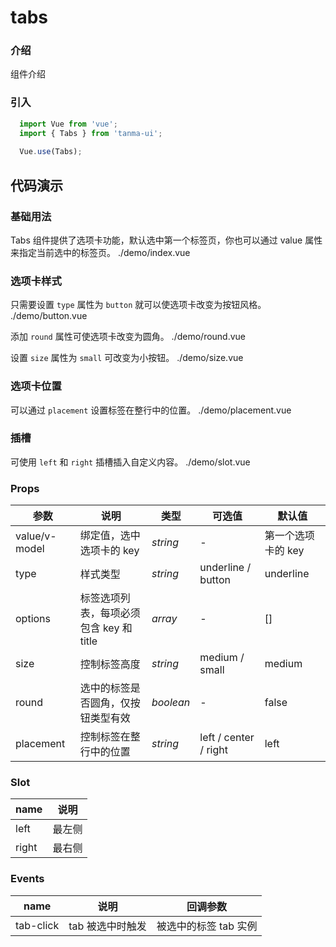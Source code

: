 # tabs

### 介绍

组件介绍

### 引入

```js
  import Vue from 'vue';
  import { Tabs } from 'tanma-ui';
  
  Vue.use(Tabs);
```

## 代码演示

### 基础用法

Tabs 组件提供了选项卡功能，默认选中第一个标签页，你也可以通过 value 属性来指定当前选中的标签页。
<demo-code>./demo/index.vue</demo-code>

### 选项卡样式

只需要设置 ``type`` 属性为 ``button`` 就可以使选项卡改变为按钮风格。
<demo-code>./demo/button.vue</demo-code>

添加 ``round`` 属性可使选项卡改变为圆角。
<demo-code>./demo/round.vue</demo-code>

设置 ``size`` 属性为 ``small`` 可改变为小按钮。
<demo-code>./demo/size.vue</demo-code>

### 选项卡位置

可以通过 ``placement`` 设置标签在整行中的位置。
<demo-code>./demo/placement.vue</demo-code>

### 插槽

可使用 ``left`` 和 ``right`` 插槽插入自定义内容。
<demo-code>./demo/slot.vue</demo-code>


### Props

参数 | 说明 | 类型 | 可选值 | 默认值
-- | -- | -- | -- | --
value/v-model | 绑定值，选中选项卡的 key | _string_ | - | 第一个选项卡的 key
type | 样式类型 | _string_ | underline / button | underline
options | 标签选项列表，每项必须包含 key 和 title | _array_ | - | []
size | 控制标签高度 | _string_ | medium / small | medium
round | 选中的标签是否圆角，仅按钮类型有效 | _boolean_ | - | false
placement | 控制标签在整行中的位置 | _string_ | left / center / right | left

### Slot

name | 说明 
-- | -- 
left | 最左侧 
right | 最右侧 

### Events

name | 说明 | 回调参数
-- | -- | --
tab-click | tab 被选中时触发 | 被选中的标签 tab 实例